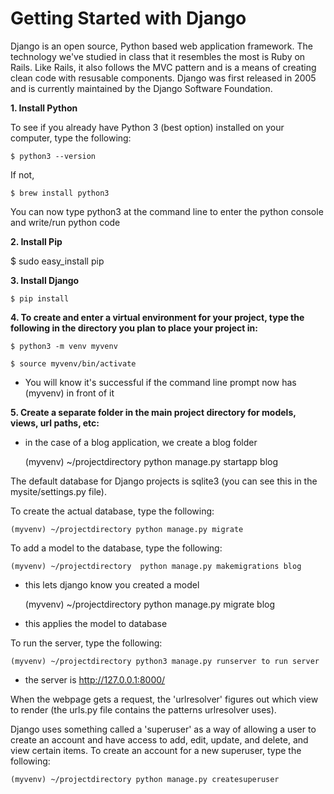 # Getting Started with Django

Django is an open source, Python based web application framework. The technology we've studied in class that it resembles the most is Ruby on Rails.  Like Rails, it also follows the MVC pattern and is a means of creating clean code with resusable components.  Django was first released in 2005 and is currently maintained by the Django Software Foundation.

**1. Install Python**

To see if you already have Python 3 (best option) installed on your computer, type the following:

    $ python3 --version

If not,

    $ brew install python3


 You can now type python3 at the command line to enter the python console and write/run python code

**2. Install Pip**

$ sudo easy_install pip

**3. Install Django**

    $ pip install

**4. To create and enter a virtual environment for your project, type the following in the directory you plan to place your project in:**

    $ python3 -m venv myvenv

    $ source myvenv/bin/activate

* You will know it's successful if the command line prompt now has (myvenv) in front of it

**5. Create a separate folder in the main project directory for models, views, url paths, etc:**

* in the case of a blog application, we create a blog folder

    (myvenv) ~/projectdirectory python manage.py startapp blog

The default database for Django projects is sqlite3 (you can see this in the mysite/settings.py file).

To create the actual database, type the following:

    (myvenv) ~/projectdirectory python manage.py migrate

To add a model to the database, type the following:

    (myvenv) ~/projectdirectory  python manage.py makemigrations blog

* this lets django know you created a model

    (myvenv) ~/projectdirectory  python manage.py migrate blog

* this applies the model to database

To run the server, type the following:

    (myvenv) ~/projectdirectory python3 manage.py runserver to run server

* the server is http://127.0.0.1:8000/

When the webpage gets a request, the 'urlresolver' figures out which view to render (the urls.py file contains the patterns urlresolver uses).

Django uses something called a 'superuser' as a way of allowing a user to create an account and have access to add, edit, update, and delete, and view certain items.  To create an account for a new superuser, type the following:

    (myvenv) ~/projectdirectory python manage.py createsuperuser
